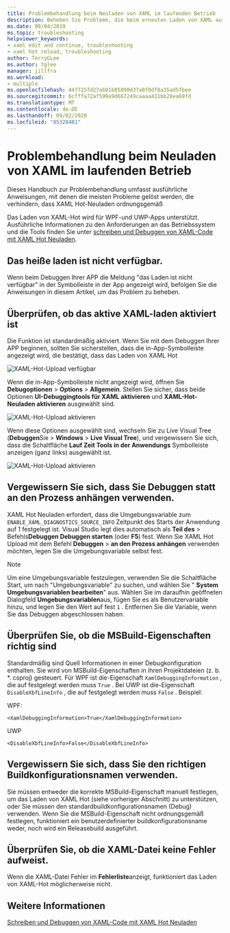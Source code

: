 ```yaml
---
title: Problembehandlung beim Neuladen von XAML im laufenden Betrieb
description: Beheben Sie Probleme, die beim erneuten Laden von XAML auftreten können.
ms.date: 09/04/2019
ms.topic: troubleshooting
helpviewer_keywords:
- xaml edit and continue, troubleshooting
- xaml hot reload, troubleshooting
author: TerryGLee
ms.author: tglee
manager: jillfra
ms.workload:
- multiple
ms.openlocfilehash: 447725fd27ab81b85890d37a8f0df8a35ad5fbee
ms.sourcegitcommit: 6cfffa72af599a9d667249caaaa411bb28ea69fd
ms.translationtype: MT
ms.contentlocale: de-DE
ms.lasthandoff: 09/02/2020
ms.locfileid: "85328481"
---
```

# <a name="troubleshooting-xaml-hot-reload"></a>Problembehandlung beim Neuladen von XAML im laufenden Betrieb

Dieses Handbuch zur Problembehandlung umfasst ausführliche Anweisungen, mit denen die meisten Probleme gelöst werden, die verhindern, dass XAML Hot-Neuladen ordnungsgemäß

Das Laden von XAML-Hot wird für WPF-und UWP-Apps unterstützt. Ausführliche Informationen zu den Anforderungen an das Betriebssystem und die Tools finden Sie unter [schreiben und Debuggen von XAML-Code mit XAML Hot Neuladen](xaml-hot-reload.md).

## <a name="hot-reload-is-not-available"></a>Das heiße laden ist nicht verfügbar.

Wenn beim Debuggen Ihrer APP die Meldung "das Laden ist nicht verfügbar" in der Symbolleiste in der App angezeigt wird, befolgen Sie die Anweisungen in diesem Artikel, um das Problem zu beheben.

## <a name="verify-that-xaml-hot-reload-is-enabled"></a>Überprüfen, ob das aktive XAML-laden aktiviert ist

Die Funktion ist standardmäßig aktiviert. Wenn Sie mit dem Debuggen Ihrer APP beginnen, sollten Sie sicherstellen, dass die in-App-Symbolleiste angezeigt wird, die bestätigt, dass das Laden von XAML Hot

![XAML-Hot-Upload verfügbar](../debugger/media/xaml-hot-reload-available.png)

Wenn die in-App-Symbolleiste nicht angezeigt wird, öffnen Sie **Debugoptionen**  >  **Options**  >  **Allgemein**. Stellen Sie sicher, dass beide Optionen **UI-Debuggingtools für XAML aktivieren** und **XAML-Hot-Neuladen aktivieren** ausgewählt sind.

![XAML-Hot-Upload aktivieren](../debugger/media/xaml-hot-reload-enable.png)

Wenn diese Optionen ausgewählt sind, wechseln Sie zu Live Visual Tree (**Debuggen**Sie  >  **Windows**  >  **Live Visual Tree**), und vergewissern Sie sich, dass die Schaltfläche **Lauf Zeit Tools in der Anwendungs** Symbolleiste anzeigen (ganz links) ausgewählt ist.

![XAML-Hot-Upload aktivieren](../debugger/media/xaml-hot-reload-show-runtime-tools.png)

## <a name="verify-that-you-use-start-debugging-rather-than-attach-to-process"></a>Vergewissern Sie sich, dass Sie Debuggen statt an den Prozess anhängen verwenden.

XAML Hot Neuladen erfordert, dass die Umgebungsvariable zum `ENABLE_XAML_DIAGNOSTICS_SOURCE_INFO` Zeitpunkt des Starts der Anwendung auf 1 festgelegt ist. Visual Studio legt dies automatisch als **Teil des**  >  Befehls**Debuggen Debuggen starten** (oder **F5**) fest. Wenn Sie XAML Hot Upload mit dem Befehl **Debuggen**  >  **an den Prozess anhängen** verwenden möchten, legen Sie die Umgebungsvariable selbst fest.

> [!NOTE]
> Um eine Umgebungsvariable festzulegen, verwenden Sie die Schaltfläche Start, um nach "Umgebungsvariable" zu suchen, und wählen Sie " **System Umgebungsvariablen bearbeiten**" aus. Wählen Sie im daraufhin geöffneten Dialogfeld **Umgebungsvariablen**aus, fügen Sie es als Benutzervariable hinzu, und legen Sie den Wert auf fest `1` . Entfernen Sie die Variable, wenn Sie das Debuggen abgeschlossen haben.

## <a name="verify-that-your-msbuild-properties-are-correct"></a>Überprüfen Sie, ob die MSBuild-Eigenschaften richtig sind

Standardmäßig sind Quell Informationen in einer Debugkonfiguration enthalten. Sie wird von MSBuild-Eigenschaften in ihren Projektdateien (z. b. *. csproj) gesteuert. Für WPF ist die-Eigenschaft `XamlDebuggingInformation` , die auf festgelegt werden muss `True` . Bei UWP ist die-Eigenschaft `DisableXbfLineInfo` , die auf festgelegt werden muss `False` . Beispiel:

WPF:

`<XamlDebuggingInformation>True</XamlDebuggingInformation>`

UWP

`<DisableXbfLineInfo>False</DisableXbfLineInfo>`

## <a name="verify-that-you-are-using-the-correct-build-configuration-name"></a>Vergewissern Sie sich, dass Sie den richtigen Buildkonfigurationsnamen verwenden.

Sie müssen entweder die korrekte MSBuild-Eigenschaft manuell festlegen, um das Laden von XAML Hot (siehe vorheriger Abschnitt) zu unterstützen, oder Sie müssen den standardbuildkonfigurationsnamen (Debug) verwenden. Wenn Sie die MSBuild-Eigenschaft nicht ordnungsgemäß festlegen, funktioniert ein benutzerdefinierter buildkonfigurationsname weder, noch wird ein Releasebuild ausgeführt.

## <a name="verify-that-your-xaml-file-has-no-errors"></a>Überprüfen Sie, ob die XAML-Datei keine Fehler aufweist.

Wenn die XAML-Datei Fehler im **Fehlerliste**anzeigt, funktioniert das Laden von XAML-Hot möglicherweise nicht.

## <a name="see-also"></a>Weitere Informationen

[Schreiben und Debuggen von XAML-Code mit XAML Hot Neuladen](xaml-hot-reload.md)
